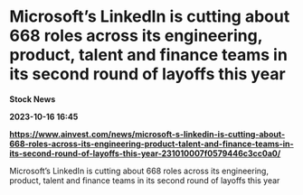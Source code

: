 # Microsoft’s LinkedIn is cutting about 668 roles across its engineering, product, talent and finance teams in its second round of layoffs this year
**Stock News**

**2023-10-16 16:45**

**https://www.ainvest.com/news/microsoft-s-linkedin-is-cutting-about-668-roles-across-its-engineering-product-talent-and-finance-teams-in-its-second-round-of-layoffs-this-year-231010007f0579446c3cc0a0/**

Microsoft’s LinkedIn is cutting about 668 roles across its engineering, product, talent and finance teams in its second round of layoffs this year